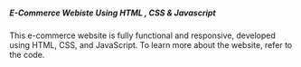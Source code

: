 <h5>E-Commerce Webiste Using HTML , CSS & Javascript</h5>
<p>This e-commerce website is fully functional and responsive, developed using HTML, CSS, and JavaScript. To learn more about the website, refer to the code.</p>
